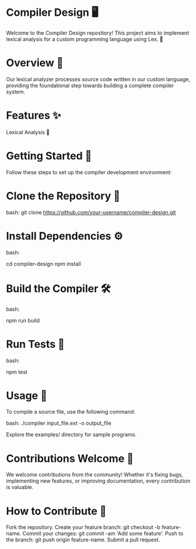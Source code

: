 # Compiler Design 🖥️
Welcome to the Compiler Design repository! This project aims to implement lexical analysis for a custom programming language using Lex. 🚀

# Overview 📝
Our lexical analyzer processes source code written in our custom language, providing the foundational step towards building a complete compiler system.

# Features ✨

Lexical Analysis 📝

# Getting Started 🚦
Follow these steps to set up the compiler development environment:

# Clone the Repository 🔄

bash:
git clone https://github.com/your-username/compiler-design.git

# Install Dependencies ⚙️

bash:

cd compiler-design
npm install

# Build the Compiler 🛠️

bash:

npm run build

# Run Tests 🧪

bash:

npm test

# Usage 🚀
To compile a source file, use the following command:

bash:
./compiler input_file.ext -o output_file

Explore the examples/ directory for sample programs.

# Contributions Welcome 🎉
We welcome contributions from the community! Whether it's fixing bugs, implementing new features, or improving documentation, every contribution is valuable.

# How to Contribute 🤝
Fork the repository.
Create your feature branch: git checkout -b feature-name.
Commit your changes: git commit -am 'Add some feature'.
Push to the branch: git push origin feature-name.
Submit a pull request.

